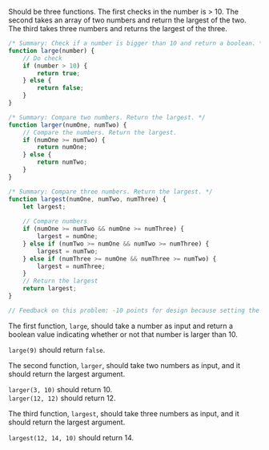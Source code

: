 Should be three functions. The first checks in the number is > 10. The second takes an array of two numbers and return the largest of the two. The third takes three numbers and returns the largest of the three. 

```javascript
/* Summary: Check if a number is bigger than 10 and return a boolean. */
function large(number) {
    // Do check
    if (number > 10) {
	    return true;
    } else {
        return false; 
    }    
}

/* Summary: Compare two numbers. Return the largest. */
function larger(numOne, numTwo) {
    // Compare the numbers. Return the largest.
    if (numOne >= numTwo) {
        return numOne;
    } else { 
        return numTwo; 
    }
}

/* Summary: Compare three numbers. Return the largest. */
function largest(numOne, numTwo, numThree) {
    let largest; 
    
    // Compare numbers
    if (numOne >= numTwo && numOne >= numThree) {
        largest = numOne;
    } else if (numTwo >= numOne && numTwo >= numThree) {
        largest = numTwo;
    } else if (numThree >= numOne && numThree >= numTwo) {
        largest = numThree; 
    }
    // Return the largest
    return largest; 
}

// Feedback on this problem: -10 points for design because setting the greatest num to largest in each if-block suggests that we *have to* keep looking for largest. The better option would be that you just return the number in the body of each if-block. 

```

The first function, `large`, should take a number as input and return a boolean value indicating whether or not that number is larger than 10.

`large(9)` should return `false`.

The second function, `larger`, should take two numbers as input, and it should return the largest argument.

`larger(3, 10)` should return 10.  
`larger(12, 12)` should return 12.

The third function, `largest`, should take three numbers as input, and it should return the largest argument.

`largest(12, 14, 10)` should return 14.